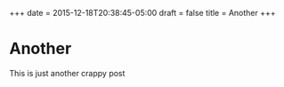 +++
date = 2015-12-18T20:38:45-05:00
draft = false
title = Another
+++

# Another

This is just another crappy post